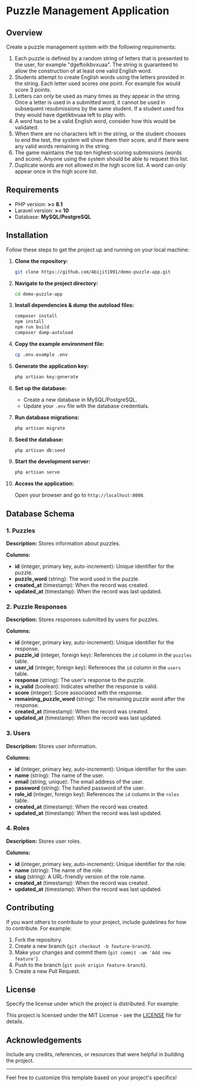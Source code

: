 # Puzzle Management Application

## Overview

Create a puzzle management system with the following requirements:
1. Each puzzle is defined by a random string of letters that is presented to the user, for example "dgeftoikbvxuaa". The string is guaranteed to allow the construction of at least one valid English word.
2. Students attempt to create English words using the letters provided in the string. Each letter used scores one point. For example fox would score 3 points.
3. Letters can only be used as many times as they appear in the string. Once a letter is used in a submitted word, it cannot be used in subsequent resubmissions by the same student. If a student used fox they would have dgetikbvuaa left to play with.
4. A word has to be a valid English word, consider how this would be validated.
5. When there are no characters left in the string, or the student chooses to end the test, the system will show them their score, and if there were any valid words remaining in the string.
6. The game maintains the top ten highest-scoring submissions (words and score). Anyone using the system should be able to request this list.
7. Duplicate words are not allowed in the high score list. A word can only appear once in the high score list.

## Requirements

- PHP version: **>= 8.1**
- Laravel version: **>= 10**
- Database: **MySQL/PostgreSQL**

## Installation

Follow these steps to get the project up and running on your local machine:

1. **Clone the repository:**

    ```bash
    git clone https://github.com/Abijit1991/demo-puzzle-app.git
    ```

2. **Navigate to the project directory:**

    ```bash
    cd demo-puzzle-app
    ```

3. **Install dependencies & dump the autoload files:**

    ```bash
    composer install
    npm install
    npm run build
    composer dump-autoload
    ```

4. **Copy the example environment file:**

    ```bash
    cp .env.example .env
    ```

5. **Generate the application key:**

    ```bash
    php artisan key:generate
    ```

6. **Set up the database:**
    - Create a new database in MySQL/PostgreSQL.
    - Update your `.env` file with the database credentials.

7. **Run database migrations:**

    ```bash
    php artisan migrate
    ```

8. **Seed the database:**

    ```bash
    php artisan db:seed
    ```

9. **Start the development server:**

    ```bash
    php artisan serve
    ```

10. **Access the application:**

    Open your browser and go to `http://localhost:8000`.

## Database Schema

### 1. Puzzles

**Description:** Stores information about puzzles.

**Columns:**
- **id** (integer, primary key, auto-increment): Unique identifier for the puzzle.
- **puzzle_word** (string): The word used in the puzzle.
- **created_at** (timestamp): When the record was created.
- **updated_at** (timestamp): When the record was last updated.

### 2. Puzzle Responses

**Description:** Stores responses submitted by users for puzzles.

**Columns:**
- **id** (integer, primary key, auto-increment): Unique identifier for the response.
- **puzzle_id** (integer, foreign key): References the `id` column in the `puzzles` table.
- **user_id** (integer, foreign key): References the `id` column in the `users` table.
- **response** (string): The user's response to the puzzle.
- **is_valid** (boolean): Indicates whether the response is valid.
- **score** (integer): Score associated with the response.
- **remaining_puzzle_word** (string): The remaining puzzle word after the response.
- **created_at** (timestamp): When the record was created.
- **updated_at** (timestamp): When the record was last updated.

### 3. Users

**Description:** Stores user information.

**Columns:**
- **id** (integer, primary key, auto-increment): Unique identifier for the user.
- **name** (string): The name of the user.
- **email** (string, unique): The email address of the user.
- **password** (string): The hashed password of the user.
- **role_id** (integer, foreign key): References the `id` column in the `roles` table.
- **created_at** (timestamp): When the record was created.
- **updated_at** (timestamp): When the record was last updated.

### 4. Roles

**Description:** Stores user roles.

**Columns:**
- **id** (integer, primary key, auto-increment): Unique identifier for the role.
- **name** (string): The name of the role.
- **slug** (string): A URL-friendly version of the role name.
- **created_at** (timestamp): When the record was created.
- **updated_at** (timestamp): When the record was last updated.

## Contributing

If you want others to contribute to your project, include guidelines for how to contribute. For example:

1. Fork the repository.
2. Create a new branch (`git checkout -b feature-branch`).
3. Make your changes and commit them (`git commit -am 'Add new feature'`).
4. Push to the branch (`git push origin feature-branch`).
5. Create a new Pull Request.

## License

Specify the license under which the project is distributed. For example:

This project is licensed under the MIT License - see the [LICENSE](LICENSE) file for details.

## Acknowledgements

Include any credits, references, or resources that were helpful in building the project.

---

Feel free to customize this template based on your project's specifics!
